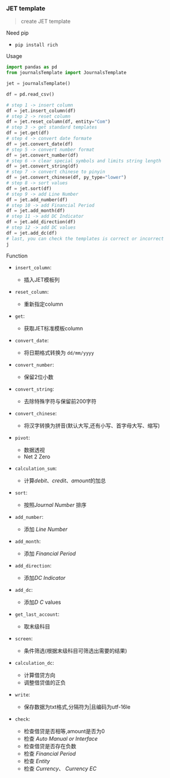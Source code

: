 ### JET template

> create JET template

Need pip

* `pip install rich`

Usage

```python
import pandas as pd
from journalsTemplate import JournalsTemplate

jet = journalsTemplate()

df = pd.read_csv()

# step 1 -> insert column
df = jet.insert_column(df)
# step 2 -> reset column
df = jet.reset_column(df, entity="Com")
# step 3 -> get standard templates
df = jet.get(df)
# step 4 -> convert date formate
df = jet.convert_date(df)
# step 5 -> convert number format
df = jet.convert_number(df)
# step 6 -> clear special symbols and limits string length
df = jet.convert_string(df)
# step 7 -> convert chinese to pinyin
df = jet.convert_chinese(df, py_type="lower")
# step 8 -> sort values
df = jet.sort(df)
# step 9 -> add Line Number
df = jet.add_number(df)
# step 10 -> add Financial Period
df = jet.add_month(df)
# step 11 -> add DC Indicator
df = jet.add_direction(df)
# step 12 -> add DC values
df = jet.add_dc(df)
# last, you can check the templates is correct or incorrect
j
```

Function

* `insert_column`:
  * 插入JET模板列

* `reset_column`: 
  * 重新指定column
* `get`:
  * 获取JET标准模板column
* `convert_date`:
  * 将日期格式转换为 `dd/mm/yyyy`
* `convert_number`:
  * 保留2位小数
* `convert_string`:
  * 去除特殊字符与保留前200字符
* `convert_chinese`:
  * 将汉字转换为拼音(默认大写,还有小写、首字母大写、缩写)
* `pivot`: 
  * 数据透视
  * Net 2 Zero
* `calculation_sum`:
  * 计算*debit*、*credit*、*amount*的加总
* `sort`:
  * 按照*Journal Number* 排序
* `add_number`:
  * 添加 *Line Number*
* `add_month`:
  * 添加 *Financial Period*
* `add_direction`:
  * 添加*DC Indicator*
* `add_dc`:
  * 添加*D C* values
* `get_last_account`:
  * 取末级科目
* `screen`:
  * 条件筛选(根据末级科目可筛选出需要的结果)
* `calculation_dc`:
  * 计算借贷方向
  * 调整借贷值的正负
* `write`:
  * 保存数据为txt格式,分隔符为|且编码为utf-16le
* `check`:
  * 检查借贷是否相等,amount是否为0
  * 检查 *Auto Manual or Interface*
  * 检查借贷是否存在负数
  * 检查 *Financial Period*
  * 检查 *Entity*
  * 检查 *Currency*、 *Currency EC*